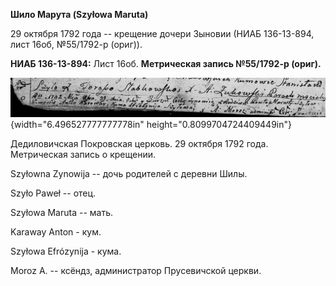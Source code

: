 **Шило Марута (Szyłowa Maruta)**

29 октября 1792 года -- крещение дочери Зыновии (НИАБ 136-13-894, лист
16об, №55/1792-р (ориг)).

**НИАБ 136-13-894:** Лист 16об. **Метрическая запись №55/1792-р
(ориг).**

![](./media/f887751cafa4e7b79f3cef30a76a51feea646963.png){width="6.496527777777778in"
height="0.8099704724409449in"}

Дедиловичская Покровская церковь. 29 октября 1792 года. Метрическая
запись о крещении.

Szyłowna Zynowija -- дочь родителей с деревни Шилы.

Szyło Paweł -- отец.

Szyłowa Maruta -- мать.

Karaway Anton - кум.

Szyłowa Efrózynija - кума.

Moroz A. -- ксёндз, администратор Прусевичской церкви.
